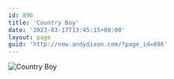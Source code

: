 ```yaml
---
id: 896
title: 'Country Boy'
date: '2023-03-17T13:45:15+00:00'
layout: page
guid: 'http://new.andydixon.com/?page_id=896'
---
```


![Country Boy](https://i0.wp.com/assets.g8x2.ldn.idrivee2-23.com/posters/Country%20Boy%2001.jpg?w=1200&ssl=1 "Country Boy")